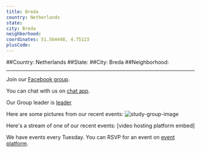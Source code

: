 ```yaml
---
title: Breda
country: Netherlands
state: 
city: Breda
neighborhood: 
coordinates: 51.564448, 4.75123
plusCode:
---
```


##Country: Netherlands
##State: 
##City: Breda
##Neighborhood: 
*****
Join our [Facebook group](https://www.facebook.com/groups/free.code.camp.breda).

You can chat with us on [chat app]().

Our Group leader is [leader]()

Here are some pictures from our recent events:
![study-group-image]()

Here's a stream of one of our recent events:
[video hosting platform embed]

We have events every Tuesday. You can RSVP for an event on [event platform]().
